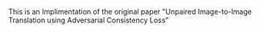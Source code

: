 This is an Implimentation of the original paper "Unpaired Image-to-Image Translation using
Adversarial Consistency Loss"
